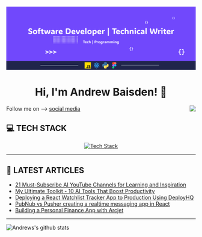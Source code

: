 ![Programmer](img/header-2025.png 'Software Developer and Technical Writer')

<h1 align="center">Hi, I'm Andrew Baisden! 👋 </h1>
<img align="right" src="https://visitor-badge.laobi.icu/badge?page_id=andrewbaisden.visitor-badge"  />

<p>

Follow me on --> <a href="https://limey.io/andrewbaisden"> social media</a>

</p>

<h2>💻 TECH STACK</h2>

<p align="center">
  <a href="https://skillicons.dev">
    <img src="https://skillicons.dev/icons?i=tailwind,js,astro,react,nodejs,py,postgres,docker,figma" alt="Tech Stack"/>
  </a>
</p>

---

<h2>📝 LATEST ARTICLES</h2>

<!-- BLOG-POST-LIST:START -->
- [21 Must-Subscribe AI YouTube Channels for Learning and Inspiration](https://dev.to/andrewbaisden/21-must-subscribe-ai-youtube-channels-for-learning-and-inspiration-12m3)
- [My Ultimate Toolkit - 10 AI Tools That Boost Productivity](https://dev.to/andrewbaisden/my-ultimate-toolkit-10-ai-tools-that-boost-productivity-3paj)
- [Deploying a React Watchlist Tracker App to Production Using DeployHQ](https://dev.to/andrewbaisden/deploying-a-react-watchlist-tracker-app-to-production-using-deployhq-239e)
- [PubNub vs Pusher creating a realtime messaging app in React](https://dev.to/andrewbaisden/pubnub-vs-pusher-creating-a-realtime-messaging-app-in-react-2h1f)
- [Building a Personal Finance App with Arcjet](https://dev.to/andrewbaisden/building-a-personal-finance-app-with-arcjet-5c38)
<!-- BLOG-POST-LIST:END -->

---

![Andrews's github stats](https://github-readme-stats.vercel.app/api?username=andrewbaisden&show_icons=true&theme=tokyonight)
